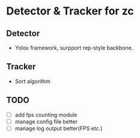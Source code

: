 <!--
 * @Author: zhanghao
 * @LastEditTime: 2023-02-07 14:32:29
 * @FilePath: /yolox_sort/readme.md
 * @LastEditors: zhanghao
 * @Description: 
-->
# Detector & Tracker for zc


## Detector
* Yolox framework, surpport rep-style backbone.

## Tracker
* Sort algorithm


## TODO
- [ ] add fps counting module
- [ ] manage config file better
- [ ] manage log output better(FPS etc.)

